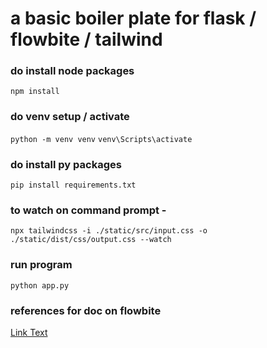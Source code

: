 # a basic boiler plate for flask / flowbite / tailwind

### do install node packages
`npm install`

### do venv setup / activate 
`python -m venv venv`
`venv\Scripts\activate `

### do install py packages 
`pip install requirements.txt`

### to watch on command prompt - 
`npx tailwindcss -i ./static/src/input.css -o ./static/dist/css/output.css --watch`

### run program
`python app.py`

### references for doc on flowbite
[Link Text](https://flowbite.com/docs/getting-started/flask/)